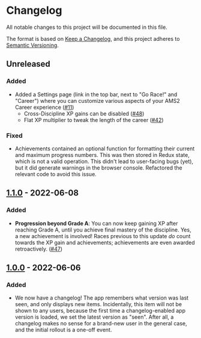 # Changelog

All notable changes to this project will be documented in this file.

The format is based on [Keep a Changelog](https://semver.org/spec/v2.0.0.html), and this project adheres to [Semantic Versioning](https://semver.org/spec/v2.0.0.html).

## Unreleased

### Added

- Added a Settings page (link in the top bar, next to "Go Race!" and "Career") where you can customize various aspects of your AMS2 Career experience ([#11](https://github.com/abesto/ams2-career/issues/11))
  - Cross-Discipline XP gains can be disabled ([#48](https://github.com/abesto/ams2-career/issues/48))
  - Flat XP multiplier to tweak the length of the career ([#42](https://github.com/abesto/ams2-career/issues/42))

### Fixed

- Achievements contained an optional function for formatting their current and maximum progress numbers. This was then stored in Redux state, which is not a valid operation. This didn't lead to user-facing bugs (yet), but it did generate warnings in the browser console. Refactored the relevant code to avoid this issue.

## [1.1.0] - 2022-06-08

### Added

- **Progression beyond Grade A**: You can now keep gaining XP after reaching Grade A, until you achieve final mastery of the discipline. Yes, a new achievement is involved! Races previous to this update _do_ count towards the XP gain and achievements; achievements are even awarded retroactively. ([#47](https://github.com/abesto/ams2-career/issues/47))

## [1.0.0] - 2022-06-06

### Added

- We now have a changelog! The app remembers what version was last seen, and only displays new items. Incidentally, this item will not be shown to any users, because the first time a changelog-enabled app version is loaded, we set the latest version as "seen". After all, a changelog makes no sense for a brand-new user in the general case, and the initial rollout is a one-off event.

[1.1.0]: https://github.com/abesto/ams2-career/compare/v1.0.0..v1.1.0
[1.0.0]: https://github.com/abesto/ams2-career/releases/tag/v1.0.0
